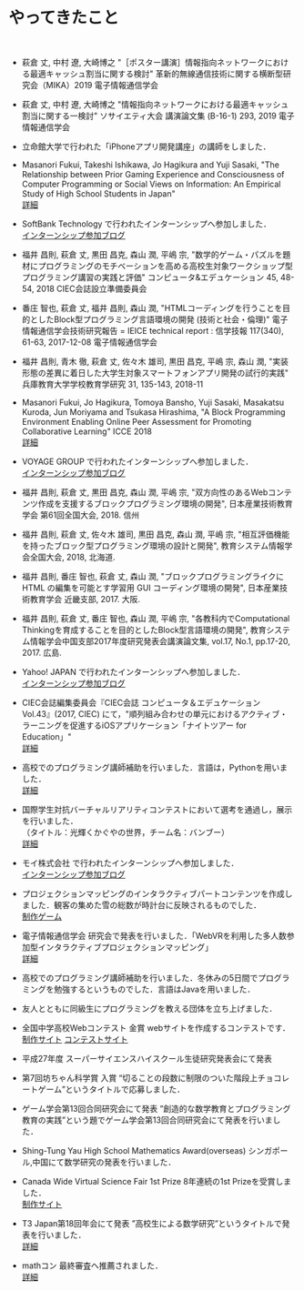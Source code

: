 
# やってきたこと

<br>

- 萩倉 丈, 中村 遼, 大崎博之 "［ポスター講演］情報指向ネットワークにおける最適キャッシュ割当に関する検討" 革新的無線通信技術に関する横断型研究会（MIKA）2019 電子情報通信学会

- 萩倉 丈, 中村 遼, 大崎博之 "情報指向ネットワークにおける最適キャッシュ割当に関する一検討" ソサイエティ大会 講演論文集 (B-16-1) 293, 2019 電子情報通信学会

- 立命館大学で行われた「iPhoneアプリ開発講座」の講師をしました．

- Masanori Fukui, Takeshi Ishikawa, Jo Hagikura and Yuji Sasaki, "The Relationship between Prior Gaming Experience and Consciousness of Computer Programming or Social Views on Information: An Empirical Study of High School Students in Japan"  
[詳細](https://easychair.org/smart-program/DiGRA2019/2019-08-08.html#talk:109047)

- SoftBank Technology で行われたインターンシップへ参加しました．  
[インターンシップ参加ブログ](https://polyomino.hatenablog.jp/entry/2019/03/30/203959)

 - 福井 昌則, 萩倉 丈, 黒田 昌克, 森山 潤, 平嶋 宗, "数学的ゲーム・パズルを題材にプログラミングのモチベーションを高める高校生対象ワークショップ型プログラミング講習の実践と評価" コンピュータ&エデュケーション 45, 48-54, 2018  CIEC会誌設立準備委員会

- 番庄 智也, 萩倉 丈, 福井 昌則, 森山 潤, "HTMLコーディングを行うことを目的としたBlock型プログラミング言語環境の開発 (技術と社会・倫理)" 電子情報通信学会技術研究報告 = IEICE technical report : 信学技報 117(340), 61-63, 2017-12-08 電子情報通信学会

- 福井 昌則, 青木 徹, 萩倉 丈, 佐々木 雄司, 黒田 昌克, 平嶋 宗, 森山 潤, "実装形態の差異に着日した大学生対象スマートフォンアプリ開発の試行的実践" 兵庫教育大学学校教育学研究 31, 135-143, 2018-11

 - Masanori Fukui, Jo Hagikura, Tomoya Bansho, Yuji Sasaki, Masakatsu Kuroda, Jun Moriyama and Tsukasa Hirashima, "A Block Programming Environment Enabling Online Peer Assessment for Promoting Collaborative Learning" ICCE 2018  
[詳細](http://icce2018.ateneo.edu/index.php/accepted-papers/)

- VOYAGE GROUP で行われたインターンシップへ参加しました．  
[インターンシップ参加ブログ](https://polyomino.hatenablog.jp/entry/2018/09/13/005804)

- 福井 昌則, 萩倉 丈, 黒田 昌克, 森山 潤, 平嶋 宗, "双方向性のあるWebコンテンツ作成を支援するブロックプログラミング環境の開発", 日本産業技術教育学会 第61回全国大会, 2018. 信州

- 福井 昌則, 萩倉 丈, 佐々木 雄司, 黒田 昌克, 森山 潤, 平嶋 宗, "相互評価機能を持ったブロック型プログラミング環境の設計と開発", 教育システム情報学会全国大会, 2018, 北海道.

- 福井 昌則, 番庄 智也, 萩倉 丈, 森山 潤, "ブロックプログラミングライクに HTML の編集を可能とす学習用 GUI コーディング環境の開発", 日本産業技術教育学会 近畿支部, 2017. 大阪.

- 福井 昌則, 萩倉 丈, 番庄 智也, 森山 潤, 平嶋 宗, "各教科内でComputational Thinkingを育成することを目的としたBlock型言語環境の開発", 教育システム情報学会中国支部2017年度研究発表会講演論文集, vol.17, No.1, pp.17-20, 2017. 広島.

- Yahoo! JAPAN で行われたインターンシップへ参加しました．  
[インターンシップ参加ブログ](https://polyomino.hatenablog.jp/entry/2018/02/25/003816)

- CIEC会誌編集委員会『CIEC会誌 コンピュータ＆エデュケーション　Vol.43』(2017, CIEC) にて，"順列組み合わせの単元におけるアクティブ・ラーニングを促進するiOSアプリケーション「ナイトツアー for Education」"  
[詳細](https://www.ciec.or.jp/media/004/201804/Vol43review.pdf)

- 高校でのプログラミング講師補助を行いました．言語は，Pythonを用いました．  
[詳細](https://github.com/iPolyomino/python_lecture)

- 国際学生対抗バーチャルリアリティコンテストにおいて選考を通過し，展示を行いました．  
（タイトル：光輝くかぐやの世界，チーム名：バンブー）  
[詳細](http://ivrc.net/archive/year/%E7%AC%AC25%E5%9B%9E-2017/)

- モイ株式会社 で行われたインターンシップへ参加しました．  
[インターンシップ参加ブログ](https://polyomino.hatenablog.jp/entry/2018/01/27/011144)

- プロジェクションマッピングのインタラクティブパートコンテンツを作成しました．観客の集めた雪の総数が時計台に反映されるものでした．  
[制作ゲーム](http://ist.ksc.kwansei.ac.jp/miwa/miwaLab/kgpm/interactive/)

- 電子情報通信学会 研究会で発表を行いました．「WebVRを利用した多人数参加型インタラクティブプロジェクションマッピング」  
[詳細](https://ci.nii.ac.jp/naid/40021160326/)

- 高校でのプログラミング講師補助を行いました．冬休みの5日間でプログラミングを勉強するというものでした．言語はJavaを用いました．

- 友人とともに同級生にプログラミングを教える団体を立ち上げました．

- 全国中学高校Webコンテスト 金賞 webサイトを作成するコンテストです．  
[制作サイト](http://chocolategame.jp/) [コンテストサイト](http://webcon.japias.jp/library/18win/team180020.html)

- 平成27年度 スーパーサイエンスハイスクール生徒研究発表会にて発表

- 第7回坊ちゃん科学賞 入賞 “切ることの段数に制限のついた階段上チョコレートゲーム”というタイトルで応募しました．

- ゲーム学会第13回合同研究会にて発表 ”創造的な数学教育とプログラミング教育の実践”という題でゲーム学会第13回合同研究会にて発表を行いました．

- Shing-Tung Yau High School Mathematics Award(overseas) シンガポール,中国にて数学研究の発表を行いました．

- Canada Wide Virtual Science Fair 1st Prize 8年連続の1st Prizeを受賞しました．  
[制作サイト](http://www.virtualsciencefair.org/2014/inou14m)

- T3 Japan第18回年会にて発表 ”高校生による数学研究”というタイトルで発表を行いました．  
[詳細](http://www.t3japan.gr.jp/2014_prog2.htm)

- mathコン 最終審査へ推薦されました．  
[詳細](http://www.rimse.or.jp/research/past/winner1st.html)
